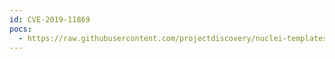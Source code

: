 ```yaml
---
id: CVE-2019-11869
pocs:
  - https://raw.githubusercontent.com/projectdiscovery/nuclei-templates/master/cves/2019/CVE-2019-11869.yaml
---
```

